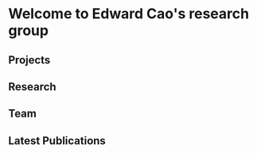 # Welcome to Edward Cao's research group

## Projects

## Research

## Team 

## Latest Publications

 

